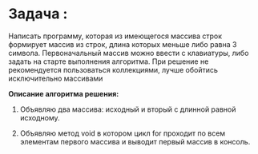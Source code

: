 # Задача :

Написать программу, которая из имеющегося массива строк формирует массив из строк, длина которых меньше либо равна 3 символа. Первоначальный массив можно ввести с клавиатуры, либо задать на старте выполнения алгоритма. При решение не рекомендуется пользоваться коллекциями, лучше обойтись исключительно массивами

**Описание алгоритма решения:**

1. Объявляю два массива: исходный и вторый с длинной равной исходному. 

2. Объявляю метод void в котором цикл for проходит по всем элементам первого массива и выводит первый массив в консоль.
